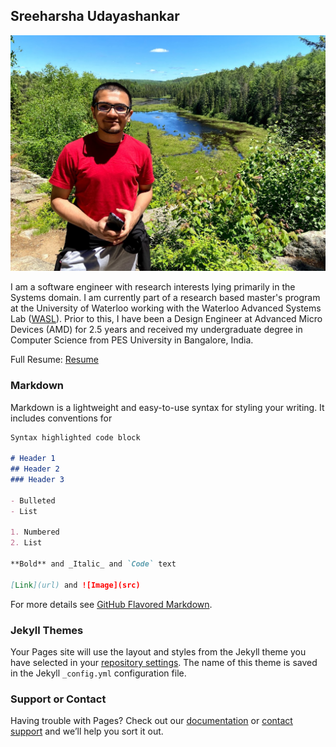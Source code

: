 ## Sreeharsha Udayashankar

![Title Image](Title_Image.jpg)

I am a software engineer with research interests lying primarily in the Systems domain. I am currently part of a research based master's program at the University of Waterloo working with the Waterloo Advanced Systems Lab ([WASL](https://wasl.uwaterloo.ca/)). Prior to this, I have been a Design Engineer at Advanced Micro Devices (AMD) for 2.5 years and received my undergraduate degree in Computer Science from PES University in Bangalore, India.

Full Resume: [Resume](https://github.com/sreeharshau/about_me/blob/gh-pages/Sreeharsha_Resume.pdf)

### Markdown

Markdown is a lightweight and easy-to-use syntax for styling your writing. It includes conventions for

```markdown
Syntax highlighted code block

# Header 1
## Header 2
### Header 3

- Bulleted
- List

1. Numbered
2. List

**Bold** and _Italic_ and `Code` text

[Link](url) and ![Image](src)
```

For more details see [GitHub Flavored Markdown](https://guides.github.com/features/mastering-markdown/).

### Jekyll Themes

Your Pages site will use the layout and styles from the Jekyll theme you have selected in your [repository settings](https://github.com/sreeharshau/personal_website/settings). The name of this theme is saved in the Jekyll `_config.yml` configuration file.

### Support or Contact

Having trouble with Pages? Check out our [documentation](https://docs.github.com/categories/github-pages-basics/) or [contact support](https://github.com/contact) and we’ll help you sort it out.

